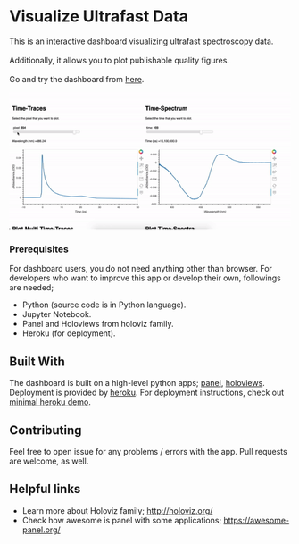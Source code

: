 # Visualize Ultrafast Data

This is an interactive dashboard visualizing ultrafast spectroscopy data.<br/>  
Additionally, it allows you to plot publishable quality figures.<br/>  
Go and try the dashboard from [here](https://visud.herokuapp.com/vis_ultrafast_data).

![Visud Heroku App](demoinaction.gif)

### Prerequisites

For dashboard users, you do not need anything other than browser.
For developers who want to improve this app or develop their own, followings are needed;
- Python (source code is in Python language).
- Jupyter Notebook.
- Panel and Holoviews from holoviz family.
- Heroku (for deployment).

## Built With

The dashboard is built on a high-level python apps; [panel](https://panel.holoviz.org/), [holoviews](http://holoviews.org/index.html).<br/>
Deployment is provided by [heroku](https://www.heroku.com/). For deployment instructions, check out [minimal heroku demo](https://github.com/pyviz-demos/minimal-heroku-demo).

## Contributing

Feel free to open issue for any problems / errors with the app. Pull requests are welcome, as well.

## Helpful links

- Learn more about Holoviz family; http://holoviz.org/
- Check how awesome is panel with some applications; https://awesome-panel.org/
